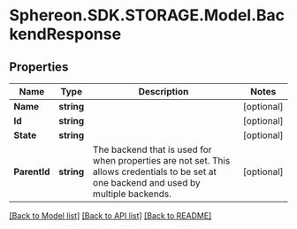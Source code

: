 # Sphereon.SDK.STORAGE.Model.BackendResponse
## Properties

Name | Type | Description | Notes
------------ | ------------- | ------------- | -------------
**Name** | **string** |  | [optional] 
**Id** | **string** |  | [optional] 
**State** | **string** |  | [optional] 
**ParentId** | **string** | The backend that is used for when properties are not set. This allows credentials to be set at one backend and used by multiple backends. | [optional] 

[[Back to Model list]](../README.md#documentation-for-models) [[Back to API list]](../README.md#documentation-for-api-endpoints) [[Back to README]](../README.md)

